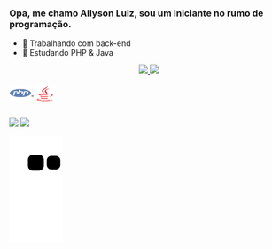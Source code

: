 ### Opa, me chamo Allyson Luiz, sou um iniciante no rumo de programação.

- 🔭 Trabalhando com back-end
- 🌱 Estudando PHP & Java
<div align="center">
  <a href="https://github.com/Nexus9w9">
  <img height="180em" src="https://github-readme-stats.vercel.app/api?username=Nexus9w9&show_icons=true&theme=dark&include_all_commits=true&count_private=true"/>
  <img height="150em" src="https://github-readme-stats.vercel.app/api/top-langs/?username=Nexus9w9&layout=compact&langs_count=7&theme=dark"/>
</div>
<div style="display: inline_block"><br>
  <img align="center" alt="Allyson-PHP" height="30" width="40" src="https://raw.githubusercontent.com/devicons/devicon/master/icons/php/php-plain.svg">
  <img align="center" alt="Allyson-Java" height="30" width="40" src="https://raw.githubusercontent.com/devicons/devicon/master/icons/java/java-plain.svg">
</div>
  
  ##

<div> 
  <a href="https://www.youtube.com/c/Nexus9w9" target="_blank"><img src="https://img.shields.io/badge/YouTube-FF0000?style=for-the-badge&logo=youtube&logoColor=white" target="_blank"></a>
  <a href="https://discord.gg/bpB7aZWhx4" target="_blank"><img src="https://img.shields.io/badge/Discord-7289DA?style=for-the-badge&logo=discord&logoColor=white" target="_blank"></a> 
 
  ![Snake animation](https://github.com/Nexus9w9/Nexus9w9/blob/output/github-contribution-grid-snake.svg)
 
</div>
